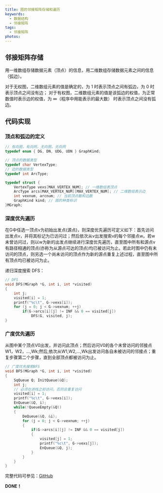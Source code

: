 ```yaml
---
title: 图的邻接矩阵存储和遍历
keywords:
  - 数据结构
  - 邻接矩阵
tags:
  - 邻接矩阵
photos:
---
```


## 邻接矩阵存储

用一维数组存储数据元素（顶点）的信息，用二维数组存储数据元素之间的信息（弧边）。

对于无权图，二维数组元素的值是确定的，为 1 时表示顶点之间有弧边，为 0 时表示顶点之间没有边；
对于有权图，二维数组元素的值是该弧边的权值，为正常数值时表示边的权值，为 ∞（程序中用能表示的最大数） 时表示顶点之间没有弧边。

## 代码实现

### 顶点和弧边的定义

```c
// 有向图，有向网，无向图，无向网
typedef enum { DG, DN, UDG, UDN } GraphKind;

// 顶点的数据类型
typedef char VertexType;
// 边的数据类型
typedef int ArcType;

typedef struct {
    VertexType vexs[MAX_VERTEX_NUM]; // 一维数组表顶点
    ArcType arcs[MAX_VERTEX_NUM][MAX_VERTEX_NUM]; // 二维数组表示边
    int vexnum, arcnum; // 当前顶点数和边数
    GraphKind kind; // 图的种类标识
}MGraph;
```

### 深度优先遍历

在G中任选一顶点v为初始出发点(源点)，则深度优先遍历可定义如下：首先访问出发点v，并将其标记为已访问过；然后依次从v出发搜索v的每个邻接点w。若w未曾访问过，则以w为新的出发点继续进行深度优先遍历，直至图中所有和源点v有路径相通的顶点(亦称为从源点可达的顶点)均已被访问为止。若此时图中仍有未访问的顶点，则另选一个尚未访问的顶点作为新的源点重复上述过程，直至图中所有顶点均已被访问为止。

递归深度搜索 DFS：

```c
// DFS
void DFS(MGraph *G, int i, int *visited)
{
    int j;
    visited[i] = 1;
    printf("%c\t", G->vexs[i]);
    for (j = 0; j < G->vexnum; ++j)
        if(G->arcs[i][j] != INF && 0 == visited[j])
            DFS(G, visited, j);
}
```

### 广度优先遍历

从图中某个顶点V0出发，并访问此顶点；然后访问V0的各个未曾访问的邻接点W1，W2，…,Wk;然后,依次从W1,W2,…,Wk出发访问各自未被访问的邻接点；重复步骤第二个步骤，直到全部顶点都被访问为止。

```c
// 广度优先搜索BFS
void BFS(MGraph *G, int i, int *visited)
{
    SqQueue Q; InitQueue(&Q);
    int j;
    // 必须在进栈之前访问，否则会重复访问
    visited[i] = 1;
    printf("%c\t", G->vexs[i]);
    EnQueue(&Q, i);
    while(!QueueEmpty(&Q))
    {
        DeQueue(&Q, &i);
        for (j = 0; j < G->vexnum; ++j)
        {
            if(G->arcs[i][j] != INF && 0 == visited[j])
            {
                visited[j] = 1;
                printf("%c\t", G->vexs[j]);
                EnQueue(&Q, j);
            }
        }
    }
}
```

完整代码可参见：[GitHub](https://github.com/Evandoz/Data-Structures/tree/master/Graph/MGraph.h)

 **DONE！**
